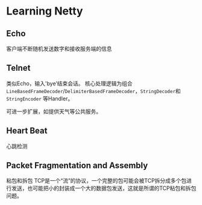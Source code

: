 # Learning Netty

## Echo
客户端不断随机发送数字和接收服务端的信息

## Telnet
类似Echo，输入'bye’结束会话。
核心处理逻辑为组合 `LineBasedFrameDecoder`/`DelimiterBasedFrameDecoder`，`StringDecoder`和`StringEncoder` 等Handler。

可进一步扩展，如提供天气等公共服务。


## Heart Beat
心跳检测

##  Packet Fragmentation and Assembly 
粘包和拆包
TCP是一个“流”的协议，一个完整的包可能会被TCP拆分成多个包进行发送，也可能把小的封装成一个大的数据包发送，这就是所谓的TCP粘包和拆包问题。


